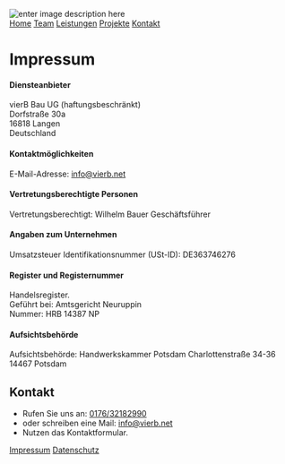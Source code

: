 <!DOCTYPE html>
<html>

<head>
  <meta charset="utf-8">
  <meta name="viewport" content="width=device-width, initial-scale=1.0">
  <title>impressum</title>
  <link rel="stylesheet" href="https://stackedit.io/style.css" />
</head>

<body class="stackedit">
  <div class="stackedit__html"><p><img src="https://i.postimg.cc/HkhxZDhd/output-onlinepngtools.png" alt="enter image description here"><br>
<a href="../home.html">Home</a> <a href="team.html">Team</a> <a href="leistungen.html">Leistungen</a> <a href="projekte.html">Projekte</a> <a href="kontakt.html">Kontakt</a></p>
<h1 id="impressum">Impressum</h1>
<h4 id="diensteanbieter">Diensteanbieter</h4>
<p>vierB Bau UG (haftungsbeschränkt)<br>
Dorfstraße 30a<br>
16818 Langen<br>
Deutschland</p>
<h4 id="kontaktmöglichkeiten">Kontaktmöglichkeiten</h4>
<p>E-Mail-Adresse:  <a href="mailto:info@vierb.net">info@vierb.net</a></p>
<h4 id="vertretungsberechtigte-personen">Vertretungsberechtigte Personen</h4>
<p>Vertretungsberechtigt: Wilhelm Bauer Geschäftsführer</p>
<h4 id="angaben-zum-unternehmen">Angaben zum Unternehmen</h4>
<p>Umsatzsteuer Identifikationsnummer (USt-ID): DE363746276</p>
<h4 id="register-und-registernummer">Register und Registernummer</h4>
<p>Handelsregister.<br>
Geführt bei: Amtsgericht Neuruppin<br>
Nummer: HRB 14387 NP</p>
<h4 id="aufsichtsbehörde">Aufsichtsbehörde</h4>
<p>Aufsichtsbehörde: Handwerkskammer Potsdam Charlottenstraße 34-36 14467 Potsdam</p>
<h2 id="kontakt">Kontakt</h2>
<ul>
<li>Rufen Sie uns an: <a href="tel:+4917632182990">0176/32182990</a></li>
<li>oder schreiben eine Mail: <a href="mailto:info@vierb.net">info@vierb.net</a></li>
<li>Nutzen das Kontaktformular.</li>
</ul>
<p><a href="impressum.html">Impressum</a> <a href="datenschutz.html">Datenschutz</a></p>
</div>
</body>

</html>
